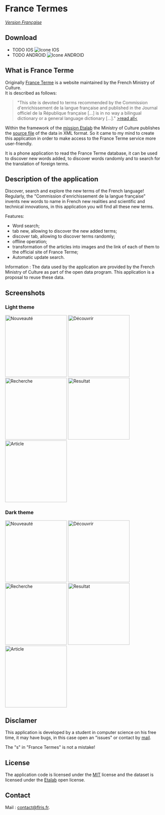 # France Termes

*[Version Française](./README.md)*

## Download

- TODO IOS ![Icone IOS](./ios/Runner/Assets.xcassets/AppIcon.appiconset/Icon-40%403x.png)
- TODO ANDROID ![Icone ANDROID](./android/app/src/main/res/mipmap-xxxhdpi/ic_launcher_round.png)

## What is France Terme

Originally [France Terme](http://www.culture.fr/franceterme/) is a website maintained by the French Ministry of Culture. \
It is described as follows:

>"This site is devoted to terms recommended by the Commission d'enrichissement de la langue française and published in the Journal officiel de la République française [...] is in no way a bilingual dictionary or a general language dictionary [...]."
[>read all<](http://www.culture.fr/Ressources/FranceTerme/Qui-sommes-nous)

Within the framework of the [mission Etalab](https://www.etalab.gouv.fr/qui-sommes-nous/) the Ministry of Culture publishes the [source file](https://data.culture.gouv.fr/explore/dataset/base-franceterme-termes-scientifiques-et-techniques/information/) of the data in XML format. So it came to my mind to create this application in order to make access to the France Terme service more user-friendly.

It is a phone application to read the France Terme database, it can be used to discover new words added, to discover words randomly and to search for the translation of foreign terms.

## Description of the application

Discover, search and explore the new terms of the French language!
Regularly, the "Commission d'enrichissement de la langue française" invents new words to name in French new realities and scientific and technical innovations, in this application you will find all these new terms.

Features:

- Word search;
- tab new, allowing to discover the new added terms;
- discover tab, allowing to discover terms randomly;
- offline operation;
- transformation of the articles into images and the link of each of them to the official site of France Terme;
- Automatic update search.

Information :
The data used by the application are provided by the French Ministry of Culture as part of the open data program. This application is a proposal to reuse these data.

## Screenshots

### Light theme

<img src="./readme_assets/en_assets/w_news.png" alt="Nouveauté" width="200">
<img src="./readme_assets/en_assets/w_discover.png" alt="Découvrir" width="200">
<img src="./readme_assets/en_assets/w_search.png" alt="Recherche" width="200">
<img src="./readme_assets/en_assets/w_result.png" alt="Resultat" width="200">
<img src="./readme_assets/en_assets/w_article.png" alt="Article" width="200">

### Dark theme

<img src="./readme_assets/en_assets/b_news.png" alt="Nouveauté" width="200">
<img src="./readme_assets/en_assets/b_discover.png" alt="Découvrir" width="200">
<img src="./readme_assets/en_assets/b_search.png" alt="Recherche" width="200">
<img src="./readme_assets/en_assets/b_result.png" alt="Resultat" width="200">
<img src="./readme_assets/en_assets/b_article.png" alt="Article" width="200">

## Disclamer

This application is developed by a student in computer science on his free time, it may have bugs, in this case open an "issues" or contact by [mail](#contact).

The "s" in "France Termes" is not a mistake!

## License

The application code is licensed under the [MIT](./LICENSE) license and the dataset is licensed under the [Etalab](https://www.etalab.gouv.fr/wp-content/uploads/2018/11/open-licence.pdf) open license.

## Contact

Mail :
<a href="mailto: contact@flris.fr">contact@flris.fr</a>.
